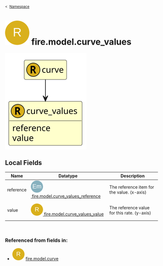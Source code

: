 <sub>&lt;&nbsp; [Namespace](index.md)</sub>
# <img src='images/recordType-lg.svg'/> fire.model.curve_values
<img src='images/fire.model.curve_values.svg'/>


## Local Fields

<table >
  <thead>
    <tr>
      <th>Name</th>
      <th>Datatype</th>
      <th>Description</th>
    </tr>
  </thead>
  <tbody>
    <tr>
        <td>reference</td>
        <td><a href='UDT-fire.model.curve_values_reference.html'><img src='images/enumType.svg'/>&nbsp;fire.model.curve_values_reference</a></td>
        <td><p>The reference item for the value. (x-axis)</p>
</td>
    </tr>
    <tr>
        <td>value</td>
        <td><a href='UDT-fire.model.curve_values_value.html'><img src='images/recordType.svg'/>&nbsp;fire.model.curve_values_value</a></td>
        <td><p>The reference value for this rate. (y-axis)</p>
</td>
    </tr>

  </tbody>
</table>
      

<br/>

### Referenced from fields in:
- <img src='images/recordType.svg'/> [fire.model.curve](UDT-fire.model.curve.md)
